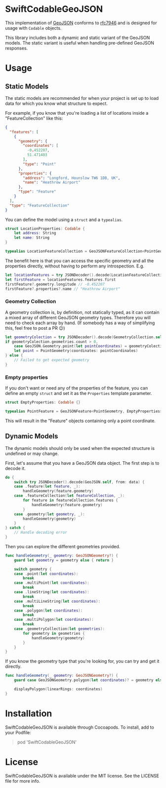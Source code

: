# SwiftCodableGeoJSON
This implementation of [GeoJSON](http://geojson.org) conforms to [rfc7946](https://tools.ietf.org/html/rfc7946) and is designed for usage with `Codable` objects.

This library includes both a dynamic and static variant of the GeoJSON models. The static variant is useful when handling pre-defined GeoJSON responses.

# Usage

## Static Models

The static models are recommended for when your project is set up to load data for which you know what structure to expect.

For example, if you know that you're loading a list of locations inside a "FeatureCollection" like this:

```JSON
{
  "features": [
    {
      "geometry": {
        "coordinates": [
          -0.452207,
          51.471403
        ],
        "type": "Point"
      },
      "properties": {
        "address": "Longford, Hounslow TW6 1DB, UK",
        "name": "Heathrow Airport"
      },
      "type": "Feature"
    }
  ],
  "type": "FeatureCollection"
}
```

You can define the model using a `struct` and a `typealias`.

```Swift
struct LocationProperties: Codable {
    let address: String
    let name: String
}

typealias LocationFeatureCollection = GeoJSONFeatureCollection<PointGeometry, LocationProperties>
```

The benefit here is that you can access the specific geometry and all the properties directly, without having to perform any introspection. E.g.

```Swift
let locationFeatures = try JSONDecoder().decode(LocationFeatureCollection.self, from: data)
let firstFeature = locationFeatures.features.first
firstFeature?.geometry.longitude // -0.452207
firstFeature?.properties?.name // "Heathrow Airport"
```

### Geometry Collection

A geometry collection is, by definition, not statically typed, as it can contain a mixed array of different GeoJSON geometry types. Therefore you will need to check each array by hand. (If somebody has a way of simplifying this, feel free to post a PR 😉)

```Swift
let geometryColection = try JSONDecoder().decode(GeometryCollection.self, from: data)
if geometryColection.geometries.count > 0,
    case GeoJSON.Geometry.point(let pointCoordinates) = geometryColection.geometries[0] {
    let point = PointGeometry(coordinates: pointCoordinates)
} else {
    // Failed to get expected geometry
}
```

### Empty properties

If you don't want or need any of the properties of the feature, you can define an empty `struct` and set it as the `Properties` template parameter.

```Swift
struct EmptyProperties: Codable {}

typealias PointFeature = GeoJSONFeature<PointGeometry, EmptyProperties>
```

This will result in the "Feature" objects containing only a point coordinate.

## Dynamic Models

The dynamic models should only be used when the expected structure is undefined or may change.

First, let's assume that you have a GeoJSON data object. The first step is to decode it.

```Swift
do {
    switch try JSONDecoder().decode(GeoJSON.self, from: data) {
    case .feature(let feature, _):
        handleGeometry(feature.geometry)
    case .featureCollection(let featureCollection, _):
        for feature in featureCollection.features {
            handleGeometry(feature.geometry)
        }
    case .geometry(let geometry, _):
        handleGeometry(geometry)
    }
} catch {
    // Handle decoding error
}
```

Then you can explore the different geometries provided.

```Swift
func handleGeometry(_ geometry: GeoJSONGeometry?) {
    guard let geometry = geometry else { return }

    switch geometry {
    case .point(let coordinates):
        break
    case .multiPoint(let coordinates):
        break
    case .lineString(let coordinates):
        break
    case .multiLineString(let coordinates):
        break
    case .polygon(let coordinates):
        break
    case .multiPolygon(let coordinates):
        break
    case .geometryCollection(let geometries):
        for geometry in geometries {
            handleGeometry(geometry)
        }
    }
}
```

If you know the geometry type that you're looking for, you can try and get it directly.

```Swift
func handleGeometry(_ geometry: GeoJSONGeometry?) {
    guard case GeoJSONGeometry.polygon(let coordinates)? = geometry else { return }

    displayPolygon(linearRings: coordinates)
}
```

# Installation

SwiftCodableGeoJSON is available through Cocoapods. To install, add to your Podfile:

> pod 'SwiftCodableGeoJSON'

# License

SwiftCodableGeoJSON is available under the MIT license. See the LICENSE file for more info.
